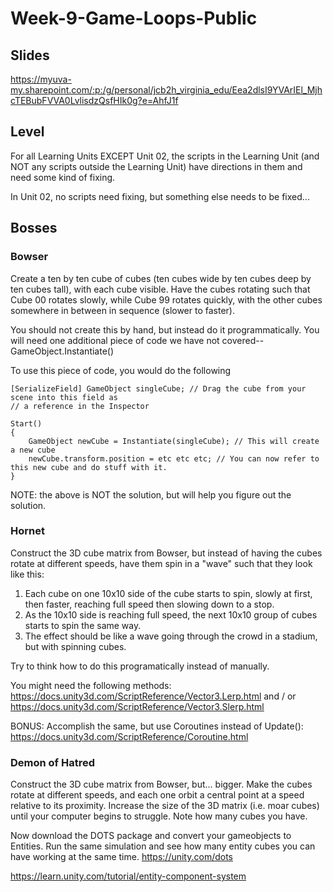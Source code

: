 # Week-9-Game-Loops-Public

## Slides

https://myuva-my.sharepoint.com/:p:/g/personal/jcb2h_virginia_edu/Eea2dlsI9YVArIEl_MjhcTEBubFVVA0LvlisdzQsfHIk0g?e=AhfJ1f

## Level

For all Learning Units EXCEPT Unit 02, the scripts in the Learning Unit (and NOT any scripts outside the Learning Unit) have directions in them and need some kind of fixing. 

In Unit 02, no scripts need fixing, but something else needs to be fixed...

## Bosses

### Bowser

Create a ten by ten cube of cubes (ten cubes wide by ten cubes deep by ten cubes tall), with each cube visible. Have the cubes rotating such that Cube 00 rotates slowly, while Cube 99 rotates quickly, with the other cubes somewhere in between in sequence (slower to faster).

You should not create this by hand, but instead do it programmatically. You will need one additional piece of code we have not covered-- GameObject.Instantiate()

To use this piece of code, you would do the following
```
[SerializeField] GameObject singleCube; // Drag the cube from your scene into this field as 
// a reference in the Inspector

Start()
{
    GameObject newCube = Instantiate(singleCube); // This will create a new cube
    newCube.transform.position = etc etc etc; // You can now refer to this new cube and do stuff with it. 
}
```

NOTE: the above is NOT the solution, but will help you figure out the solution. 

### Hornet

Construct the 3D cube matrix from Bowser, but instead of having the cubes rotate at different speeds, have them spin in a "wave" such that they look like this:

1. Each cube on one 10x10 side of the cube starts to spin, slowly at first, then faster, reaching full speed then slowing down to a stop. 
2. As the 10x10 side is reaching full speed, the next 10x10 group of cubes starts to spin the same way. 
3. The effect should be like a wave going through the crowd in a stadium, but with spinning cubes. 

Try to think how to do this programatically instead of manually. 

You might need the following methods: https://docs.unity3d.com/ScriptReference/Vector3.Lerp.html and / or https://docs.unity3d.com/ScriptReference/Vector3.Slerp.html

BONUS: Accomplish the same, but use Coroutines instead of Update(): https://docs.unity3d.com/ScriptReference/Coroutine.html

### Demon of Hatred

Construct the 3D cube matrix from Bowser, but... bigger. Make the cubes rotate at different speeds, and each one orbit a central point at a speed relative to its proximity. Increase the size of the 3D matrix (i.e. moar cubes) until your computer begins to struggle. Note how many cubes you have. 

Now download the DOTS package and convert your gameobjects to Entities. Run the same simulation and see how many entity cubes you can have working at the same time. https://unity.com/dots 

https://learn.unity.com/tutorial/entity-component-system
